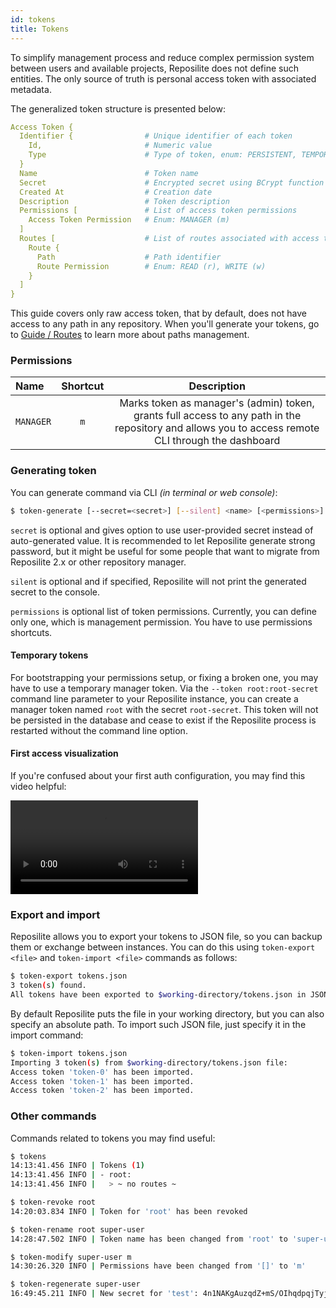 ```yaml
---
id: tokens
title: Tokens
---
```


To simplify management process and reduce complex permission system between users and available projects, Reposilite does not define such entities. The only source of truth is personal access token with associated metadata. 

The generalized token structure is presented below:

```yaml
Access Token {
  Identifier {                # Unique identifier of each token
    Id,                       # Numeric value
    Type                      # Type of token, enum: PERSISTENT, TEMPORARY
  }
  Name                        # Token name
  Secret                      # Encrypted secret using BCrypt function
  Created At                  # Creation date
  Description                 # Token description
  Permissions [               # List of access token permissions
    Access Token Permission   # Enum: MANAGER (m)
  ]
  Routes [                    # List of routes associated with access token
    Route {
      Path                    # Path identifier
      Route Permission        # Enum: READ (r), WRITE (w)
    }
  ]
}
```

This guide covers only raw access token, that by default, does not have access to any path in any repository.
When you'll generate your tokens, go to [Guide / Routes](/guide/routes) to learn more about paths management.

### Permissions

| Name | Shortcut | Description |
| :--- | :--: | :---: |
| `MANAGER` | `m` | Marks token as manager's (admin) token, grants full access to any path in the repository and allows you to access remote CLI through the dashboard |

### Generating token
You can generate command via CLI _(in terminal or web console)_:

```bash
$ token-generate [--secret=<secret>] [--silent] <name> [<permissions>]
```

`secret` is optional and gives option to use user-provided secret instead of auto-generated value.
It is recommended to let Reposilite generate strong password,
but it might be useful for some people that want to migrate from Reposilite 2.x or other repository manager.

`silent` is optional and if specified, Reposilite will not print the generated secret to the console.

`permissions` is optional list of token permissions. Currently, you can define only one, 
which is management permission. You have to use permissions shortcuts.

#### Temporary tokens
For bootstrapping your permissions setup, or fixing a broken one, you may have to use a temporary manager token. Via the `--token root:root-secret` command line parameter to your Reposilite instance, you can create a manager token named `root` with the secret `root-secret`. This token will not be persisted in the database and cease to exist if the Reposilite process is restarted without the command line option.

#### First access visualization
If you're confused about your first auth configuration, you may find this video helpful:

  <Spoiler title="Open visualization">
    <video controls>
      <source src="/images/guides/token-generate.webm" type="video/webm" />
      Your browser does not support the video tag.
    </video>
  </Spoiler>

### Export and import
Reposilite allows you to export your tokens to JSON file, so you can backup them or exchange between instances.
You can do this using `token-export <file>` and `token-import <file>` commands as follows:

```bash
$ token-export tokens.json
3 token(s) found.
All tokens have been exported to $working-directory/tokens.json in JSON format.
```

By default Reposilite puts the file in your working directory, but you can also specify an absolute path.
To import such JSON file, just specify it in the import command:

```bash
$ token-import tokens.json
Importing 3 token(s) from $working-directory/tokens.json file:
Access token 'token-0' has been imported.
Access token 'token-1' has been imported.
Access token 'token-2' has been imported.
```

### Other commands
Commands related to tokens you may find useful:

```bash
$ tokens
14:13:41.456 INFO | Tokens (1)
14:13:41.456 INFO | - root:
14:13:41.456 INFO |   > ~ no routes ~

$ token-revoke root
14:20:03.834 INFO | Token for 'root' has been revoked

$ token-rename root super-user
14:28:47.502 INFO | Token name has been changed from 'root' to 'super-user'

$ token-modify super-user m
14:30:26.320 INFO | Permissions have been changed from '[]' to 'm'

$ token-regenerate super-user
16:49:45.211 INFO | New secret for 'test': 4n1NAKgAuzqdZ+mS/OIhqdpqjTyjI78OkgC/Yym5+3vGoXaefYQ2DKqK14c80xNl
```